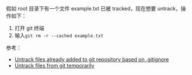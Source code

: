 假如 root 目录下有一个文件 example.txt 已被 tracked，现在想要 untrack，操作如下：

1. 打开 git 终端
2. 输入`git rm -r --cached example.txt`

参考：

- [Untrack files already added to git repository based on .gitignore](<http://www.codeblocq.com/2016/01/Untrack-files-already-added-to-git-repository-based-on-gitignore/>)
- [Untrack files from git temporarily](<https://stackoverflow.com/questions/6964297/untrack-files-from-git-temporarily>)